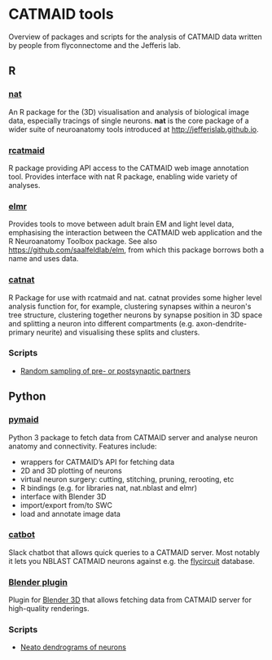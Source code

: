 # CATMAID tools
Overview of packages and scripts for the analysis of CATMAID data written by
people from flyconnectome and the Jefferis lab.

## R

### [nat](https://github.com/jefferis/nat)
An R package for the (3D) visualisation and analysis of biological image data,
especially tracings of single neurons. **nat** is the core package of a wider
suite of neuroanatomy tools introduced at http://jefferislab.github.io.

### [rcatmaid](https://github.com/jefferis/rcatmaid)
R package providing API access to the CATMAID web image annotation tool.
Provides interface with nat R package, enabling wide variety of analyses.

### [elmr](https://github.com/jefferis/elmr)
Provides tools to move between adult brain EM and light level data,
emphasising the interaction between the CATMAID web application and the R
Neuroanatomy Toolbox package. See also https://github.com/saalfeldlab/elm,
from which this package borrows both a name and uses data.

### [catnat](https://github.com/alexanderbates/catnat)
R Package for use with rcatmaid and nat. catnat provides some higher level
analysis function for, for example, clustering synapses within a neuron's
tree structure, clustering together neurons by synapse position in 3D space
and splitting a neuron into different compartments
(e.g. axon-dendrite-primary neurite) and visualising these splits and clusters.

### Scripts
- [Random sampling of pre- or postsynaptic partners](https://github.com/flyconnectome/catmaid-tools/blob/master/R/Sample_random_downstream_profiles.R)


## Python

### [pymaid](https://github.com/schlegelp/pymaid)
Python 3 package to fetch data from CATMAID server and analyse neuron anatomy
and connectivity. Features include:
- wrappers for CATMAID’s API for fetching data
- 2D and 3D plotting of neurons
- virtual neuron surgery: cutting, stitching, pruning, rerooting, etc
- R bindings (e.g. for libraries nat, nat.nblast and elmr)
- interface with Blender 3D
- import/export from/to SWC
- load and annotate image data

### [catbot](https://github.com/flyconnectome/catbot)
Slack chatbot that allows quick queries to a CATMAID server. Most notably it
lets you NBLAST CATMAID neurons against e.g. the
[flycircuit](http://www.flycircuit.tw/) database.

### [Blender plugin](https://github.com/schlegelp/CATMAID-to-Blender)
Plugin for [Blender 3D](https://www.blender.org/) that allows fetching data
from CATMAID server for high-quality renderings.

### Scripts
- [Neato dendrograms of neurons](https://github.com/flyconnectome/catmaid-tools/blob/master/Python/Dendrogram_Code.py)